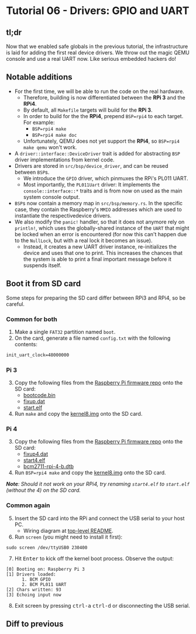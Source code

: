 # Tutorial 06 - Drivers: GPIO and UART

## tl;dr

Now that we enabled safe globals in the previous tutorial, the infrastructure is laid for adding the
first real device drivers. We throw out the magic QEMU console and use a real UART now. Like serious
embedded hackers do!

## Notable additions

- For the first time, we will be able to run the code on the real hardware.
  - Therefore, building is now differentiated between the **RPi 3** and the **RPi4**.
  - By default, all `Makefile` targets will build for the **RPi 3**.
  - In order to build for the the **RPi4**, prepend `BSP=rpi4` to each target. For example:
    - `BSP=rpi4 make`
    - `BSP=rpi4 make doc`
  - Unfortunately, QEMU does not yet support the **RPi4**, so `BSP=rpi4 make qemu` won't work.
- A `driver::interface::DeviceDriver` trait is added for abstracting `BSP` driver implementations
  from kernel code.
- Drivers are stored in `src/bsp/device_driver`, and can be reused between `BSP`s.
    - We introduce the `GPIO` driver, which pinmuxes the RPi's PL011 UART.
    - Most importantly, the `PL011Uart` driver: It implements the `console::interface::*` traits and
      is from now on used as the main system console output.
- `BSP`s now contain a memory map in `src/bsp/memory.rs`. In the specific case, they contain the
  Raspberry's `MMIO` addresses which are used to instantiate the respectivedevice drivers.
- We also modify the `panic!` handler, so that it does not anymore rely on `println!`, which uses
  the globally-shared instance of the `UART` that might be locked when an error is encountered (for
  now this can't happen due to the `NullLock`, but with a real lock it becomes an issue).
    - Instead, it creates a new UART driver instance, re-initializes the device and uses that one to
      print. This increases the chances that the system is able to print a final important message
      before it suspends itself.

## Boot it from SD card

Some steps for preparing the SD card differ between RPi3 and RPi4, so be careful.

### Common for both

1. Make a single `FAT32` partition named `boot`.
2. On the card, generate a file named `config.txt` with the following contents:

```txt
init_uart_clock=48000000
```
### Pi 3

3. Copy the following files from the [Raspberry Pi firmware repo](https://github.com/raspberrypi/firmware/tree/master/boot) onto the SD card:
    - [bootcode.bin](https://github.com/raspberrypi/firmware/raw/master/boot/bootcode.bin)
    - [fixup.dat](https://github.com/raspberrypi/firmware/raw/master/boot/fixup.dat)
    - [start.elf](https://github.com/raspberrypi/firmware/raw/master/boot/start.elf)
4. Run `make` and copy the [kernel8.img](kernel8.img) onto the SD card.

### Pi 4

3. Copy the following files from the [Raspberry Pi firmware repo](https://github.com/raspberrypi/firmware/tree/master/boot) onto the SD card:
    - [fixup4.dat](https://github.com/raspberrypi/firmware/raw/master/boot/fixup4.dat)
    - [start4.elf](https://github.com/raspberrypi/firmware/raw/master/boot/start4.elf)
    - [bcm2711-rpi-4-b.dtb](https://github.com/raspberrypi/firmware/raw/master/boot/bcm2711-rpi-4-b.dtb)
4. Run `BSP=rpi4 make` and copy the [kernel8.img](kernel8.img) onto the SD card.

_**Note**: Should it not work on your RPi4, try renaming `start4.elf` to `start.elf` (without the 4)
on the SD card._

### Common again

5. Insert the SD card into the RPi and connect the USB serial to your host PC.
    - Wiring diagram at [top-level README](../README.md#usb-serial).
6. Run `screen` (you might need to install it first):

```console
sudo screen /dev/ttyUSB0 230400
```

7. Hit <kbd>Enter</kbd> to kick off the kernel boot process. Observe the output:

```console
[0] Booting on: Raspberry Pi 3
[1] Drivers loaded:
      1. BCM GPIO
      2. BCM PL011 UART
[2] Chars written: 93
[3] Echoing input now
```

8. Exit screen by pressing <kbd>ctrl-a</kbd> <kbd>ctrl-d</kbd> or disconnecting the USB serial.

## Diff to previous
